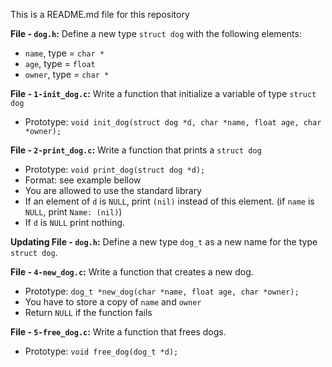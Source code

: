 This is a README.md file for this repository

**File - `dog.h`:** Define a new type  `struct dog`  with the following elements:

-   `name`, type =  `char *`
-   `age`, type =  `float`
-   `owner`, type =  `char *`

**File - `1-init_dog.c`:** Write a function that initialize a variable of type  `struct dog`

-   Prototype:  `void init_dog(struct dog *d, char *name, float age, char *owner);`

**File - `2-print_dog.c`:** Write a function that prints a  `struct dog`

-   Prototype:  `void print_dog(struct dog *d);`
-   Format: see example bellow
-   You are allowed to use the standard library
-   If an element of  `d`  is  `NULL`, print  `(nil)`  instead of this element. (if  `name`  is  `NULL`, print  `Name: (nil)`)
-   If  `d`  is  `NULL`  print nothing.

**Updating File - `dog.h`:** Define a new type `dog_t` as a new name for the type `struct dog`.

**File - `4-new_dog.c`:** Write a function that creates a new dog.

-   Prototype:  `dog_t *new_dog(char *name, float age, char *owner);`
-   You have to store a copy of  `name`  and  `owner`
-   Return  `NULL`  if the function fails

**File - `5-free_dog.c`:** Write a function that frees dogs.

-   Prototype:  `void free_dog(dog_t *d);`
